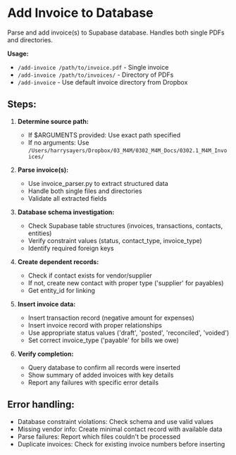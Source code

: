 # Add Invoice to Database

Parse and add invoice(s) to Supabase database. Handles both single PDFs and directories.

**Usage:**
- `/add-invoice /path/to/invoice.pdf` - Single invoice
- `/add-invoice /path/to/invoices/` - Directory of PDFs
- `/add-invoice` - Use default invoice directory from Dropbox

## Steps:

1. **Determine source path:**
   - If $ARGUMENTS provided: Use exact path specified
   - If no arguments: Use `/Users/harrysayers/Dropbox/03_M4M/0302_M4M_Docs/0302.1_M4M_Invoices/`

2. **Parse invoice(s):**
   - Use invoice_parser.py to extract structured data
   - Handle both single files and directories
   - Validate all extracted fields

3. **Database schema investigation:**
   - Check Supabase table structures (invoices, transactions, contacts, entities)
   - Verify constraint values (status, contact_type, invoice_type)
   - Identify required foreign keys

4. **Create dependent records:**
   - Check if contact exists for vendor/supplier
   - If not, create new contact with proper type ('supplier' for payables)
   - Get entity_id for linking

5. **Insert invoice data:**
   - Insert transaction record (negative amount for expenses)
   - Insert invoice record with proper relationships
   - Use appropriate status values ('draft', 'posted', 'reconciled', 'voided')
   - Set correct invoice_type ('payable' for bills we owe)

6. **Verify completion:**
   - Query database to confirm all records were inserted
   - Show summary of added invoices with key details
   - Report any failures with specific error details

## Error handling:
- Database constraint violations: Check schema and use valid values
- Missing vendor info: Create minimal contact record with available data
- Parse failures: Report which files couldn't be processed
- Duplicate invoices: Check for existing invoice numbers before inserting
